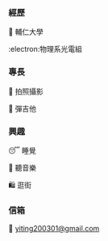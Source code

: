 ### 經歷
🏫 輔仁大學

:electron:物理系光電組

### 專長
📸 拍照攝影

🎸 彈吉他

### 興趣
😴 睡覺

🎵 聽音樂

🛍️ 逛街

### 信箱
📧 yiting200301@gmail.com




